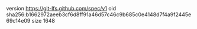 version https://git-lfs.github.com/spec/v1
oid sha256:b1662972aeeb3cf6d8ff91a46d57c46c9b685c0e4148d7f4a9f2445e69c14e09
size 1648
